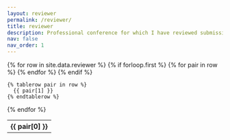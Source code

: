 ```yaml
---
layout: reviewer
permalink: /reviewer/
title: reviewer
description: Professional conference for which I have reviewed submissions
nav: false
nav_order: 1
---
```

<table>
  {% for row in site.data.reviewer %}
    {% if forloop.first %}
    <tr>
      {% for pair in row %}
        <th>{{ pair[0] }}</th>
      {% endfor %}
    </tr>
    {% endif %}

    {% tablerow pair in row %}
      {{ pair[1] }}
    {% endtablerow %}
  {% endfor %}
</table>
